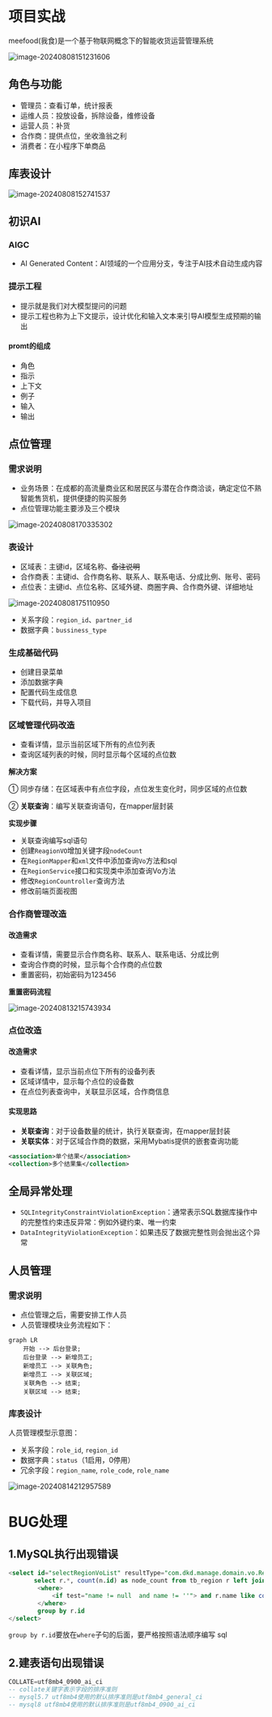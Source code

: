 # 项目实战

meefood(我食)是一个基于物联网概念下的智能收货运营管理系统

![image-20240808151231606](https://shepi-1308499968.cos.ap-chengdu.myqcloud.com/img/image-20240808151231606.png)

## 角色与功能

* 管理员：查看订单，统计报表
* 运维人员：投放设备，拆除设备，维修设备
* 运营人员：补货
* 合作商：提供点位，坐收渔翁之利
* 消费者：在小程序下单商品

## 库表设计

![image-20240808152741537](https://shepi-1308499968.cos.ap-chengdu.myqcloud.com/img/image-20240808152741537.png)

## 初识AI

### AIGC

* AI Generated Content：AI领域的一个应用分支，专注于AI技术自动生成内容

### 提示工程

* 提示就是我们对大模型提问的问题
* 提示工程也称为上下文提示，设计优化和输入文本来引导AI模型生成预期的输出

#### promt的组成

* 角色
* 指示
* 上下文
* 例子
* 输入
* 输出

## 点位管理

### 需求说明

* 业务场景：在成都的高流量商业区和居民区与潜在合作商洽谈，确定定位不熟智能售货机，提供便捷的购买服务
* 点位管理功能主要涉及三个模块

![image-20240808170335302](https://shepi-1308499968.cos.ap-chengdu.myqcloud.com/img/image-20240808170335302.png)

### 表设计

* 区域表：主键id，区域名称、~~备注说明~~
* 合作商表：主键id、合作商名称、联系人、联系电话、分成比例、账号、密码
* 点位表：主键id、点位名称、区域外键、商圈字典、合作商外键、详细地址

![image-20240808175110950](https://shepi-1308499968.cos.ap-chengdu.myqcloud.com/img/image-20240808175110950.png)

* 关系字段：`region_id`、`partner_id`
* 数据字典：`bussiness_type`

### 生成基础代码

* 创建目录菜单
* 添加数据字典
* 配置代码生成信息
* 下载代码，并导入项目

### 区域管理代码改造

* 查看详情，显示当前区域下所有的点位列表
* 查询区域列表的时候，同时显示每个区域的点位数

**解决方案**

① 同步存储：在区域表中有点位字段，点位发生变化时，同步区域的点位数

② **关联查询**：编写关联查询语句，在mapper层封装

**实现步骤**

* 关联查询编写sql语句
* 创建`ReagionVO`增加关键字段`nodeCount`
* 在`RegionMapper`和`xml`文件中添加查询`Vo`方法和sql
* 在`RegionService`接口和实现类中添加查询Vo方法
* 修改`RegionCountroller`查询方法
* 修改前端页面视图

### 合作商管理改造

#### 改造需求

* 查看详情，需要显示合作商名称、联系人、联系电话、分成比例
* 查询合作商的时候，显示每个合作商的点位数
* 重置密码，初始密码为123456

**重置密码流程**

![image-20240813215743934](https://shepi-1308499968.cos.ap-chengdu.myqcloud.com/img/image-20240813215743934.png)



### 点位改造

#### 改造需求

* 查看详情，显示当前点位下所有的设备列表
* 区域详情中，显示每个点位的设备数
* 在点位列表查询中，关联显示区域，合作商信息

#### **实现思路**

* **关联查询**：对于设备数量的统计，执行关联查询，在mapper层封装
* **关联实体**：对于区域合作商的数据，采用Mybatis提供的嵌套查询功能

```xml
<association>单个结果</association>
<collection>多个结果集</collection>
```

## 全局异常处理

* `SQLIntegrityConstraintViolationException`：通常表示SQL数据库操作中的完整性约束违反异常：例如外键约束、唯一约束
* `DataIntegrityViolationException`：如果违反了数据完整性则会抛出这个异常

## 人员管理

### 需求说明

* 点位管理之后，需要安排工作人员
* 人员管理模块业务流程如下：

```mermaid
graph LR
	开始 --> 后台登录;
	后台登录 --> 新增员工;
	新增员工 --> 关联角色;
	新增员工 --> 关联区域;
	关联角色 --> 结束;
	关联区域 --> 结束;

```

### 库表设计

人员管理模型示意图：

* 关系字段：`role_id`, `region_id`
* 数据字典：`status`（1启用，0停用）
* 冗余字段：`region_name`, `role_code`, `role_name`

![image-20240814212957589](https://shepi-1308499968.cos.ap-chengdu.myqcloud.com/img/image-20240814212957589.png)

# BUG处理

## 1.MySQL执行出现错误

```sql
<select id="selectRegionVoList" resultType="com.dkd.manage.domain.vo.RegionVo">
       select r.*, count(n.id) as node_count from tb_region r left join tb_node n on r.id = n.region_id
        <where>
            <if test="name != null  and name != ''"> and r.name like concat('%', #{name}, '%')</if>
        </where>
        group by r.id
</select>
```

`group by r.id`要放在`where`子句的后面，要严格按照语法顺序编写 sql

## 2.建表语句出现错误

```sql
COLLATE=utf8mb4_0900_ai_ci
-- collate关键字表示字段的排序准则
-- mysql5.7 utf8mb4使用的默认排序准则是utf8mb4_general_ci
-- mysql8 utf8mb4使用的默认排序准则是utf8mb4_0900_ai_ci
```

